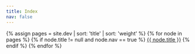 ```yaml
---
title: Index
nav: false
---
```


{% assign pages = site.dev | sort: 'title' | sort: 'weight' %}
{% for node in pages %}
{% if node.title != null and node.nav == true %}
<a class="sidebar-nav-item{% if page.url == node.url %} active{% endif %}" href="{{ site.baseurl }}{{ node.url }}">{{ node.title }}</a>
{% endif %}
{% endfor %}
